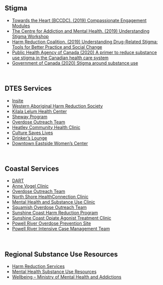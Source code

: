 ## Stigma
-	[Towards the Heart (BCCDC). (2019) Compassionate Engagement Modules](https://towardtheheart.com/reducing-stigma)
-	[The Centre for Addiction and Mental Health. (2019) Understanding Stigma Workshop](https://www.camh.ca/en/education/continuing-education-programs-and-courses/continuing-education-directory/understanding-stigma )
-	[Harm Reduction Coalition. (2019) Understanding Drug-Related Stigma: Tools for Better Practice and Social Change](https://harmreduction.org/issue-area/issue-drugs-drug-users/understanding-drug-related-stigma/ )
-	[Public Health Agency of Canada (2020) A primer to reduce substance use stigma in the Canadian health care system](https://www.canada.ca/content/dam/phac-aspc/documents/services/publications/healthy-living/primer-reduce-substance-use-stigma-health-system/stigma-primer-eng.pdf)
-	[Government of Canada (2020) Stigma around substance use](https://www.canada.ca/en/health-canada/services/substance-use/problematic-prescription-drug-use/opioids/stigma.html)

<br>

## DTES Services
-	[Insite](https://www.phs.ca/program/insite/)
-	[Western Aboriginal Harm Reduction Society](https://wahrs.ca/)
-	[Kilala Lelum Health Center](https://kilalalelum.ca/)
-	[Sheway Program](http://www.vch.ca/Locations-Services/result?res_id=900)
-   [Overdose Outreach Team](http://www.vch.ca/locations-services/result?res_id=1422)
-   [Heatley Community Health Clinic](http://www.vch.ca/about-us/news/news-releases/new-clinic-and-new-model-of-care-on-dtes)
-   [Culture Saves Lives](https://www.phs.ca/our-services/culture-saves-lives/)
-   [Drinker’s Lounge](https://www.phs.ca/program/community-managed-alcohol-program/)
-	[Downtown Eastside Women’s Center](https://dewc.ca/)

<br>

## Coastal Services
-	[DART](http://www.vch.ca/about-us/news/a-vehicle-for-change)
-	[Anne Vogel Clinic](http://www.vch.ca/Locations-Services/result?res_id=1143)
-	[Overdose Outreach Team](https://www.nsnews.com/local-news/overdose-outreach-team-expands-to-north-shore-3082563)
-	[North Shore HealthConnection Clinic](http://www.vch.ca/locations-services/result?res_id=1055)
-	[Mental Health and Substance Use Clinic](http://www.vch.ca/Locations-Services/result?res_id=845)
-	[Squamish Overdose Outreach Team](http://www.vch.ca/locations-services/result?res_id=1422)
-	[Sunshine Coast Harm Reduction Program](https://www.facebook.com/SunshineCoastMobileNeedleExchange/)
-	[Sunshine Coast Opiate Agonist Treatment Clinic](https://sea-to-sky.pathwaysbc.ca/programs/1018)
-	[Powell River Overdose Prevention Site](https://www.sustainpowellriver.ca/overdose-prevention-centre/)
-	[Powell River Intensive Case Management Team](https://www.facebook.com/PowellRiverHarmReductionNeedleExchange/photos/a.681159272001847/3177387232379026/?type=3)

<br>

## Regional Substance Use Resources
-   [Harm Reduction Services](https://towardtheheart.com/site-finder)
-   [Mental Health Substance Use Resources](https://mhsu.vchlearn.ca/services)
-   [Wellbeing – Ministry of Mental Health and Addictions](https://wellbeing.gov.bc.ca/)